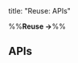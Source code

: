 <frontmatter>
title: "Reuse: APIs"
</frontmatter>

<link rel="stylesheet" href="{{baseUrl}}/css/textbook.css">

<div class="website-content">

%%**Reuse →**%%

## APIs

<div id="main">

<include src="what/embed.md" />
<include src="designingAPIs/embed.md" />

</div>

</div>
